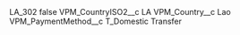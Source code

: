 <?xml version="1.0" encoding="UTF-8"?>
<CustomMetadata xmlns="http://soap.sforce.com/2006/04/metadata" xmlns:xsi="http://www.w3.org/2001/XMLSchema-instance" xmlns:xsd="http://www.w3.org/2001/XMLSchema">
    <label>LA_302</label>
    <protected>false</protected>
    <values>
        <field>VPM_CountryISO2__c</field>
        <value xsi:type="xsd:string">LA</value>
    </values>
    <values>
        <field>VPM_Country__c</field>
        <value xsi:type="xsd:string">Lao</value>
    </values>
    <values>
        <field>VPM_PaymentMethod__c</field>
        <value xsi:type="xsd:string">T_Domestic Transfer</value>
    </values>
</CustomMetadata>
